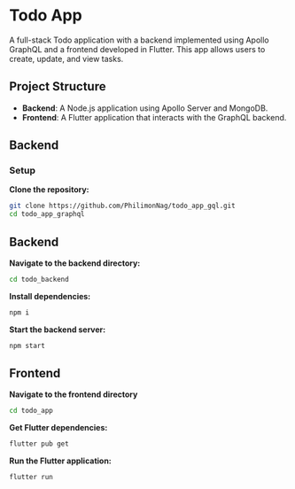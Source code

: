 # Todo App

A full-stack Todo application with a backend implemented using Apollo GraphQL and a frontend developed in Flutter. This app allows users to create, update, and view tasks.

## Project Structure

- **Backend**: A Node.js application using Apollo Server and MongoDB.
- **Frontend**: A Flutter application that interacts with the GraphQL backend.

## Backend

### Setup

**Clone the repository:**

```bash
git clone https://github.com/PhilimonNag/todo_app_gql.git
cd todo_app_graphql
```

## Backend

**Navigate to the backend directory:**

```bash
cd todo_backend
```

**Install dependencies:**

```bash
npm i
```

**Start the backend server:**

```bash
npm start
```

## Frontend

**Navigate to the frontend directory**

```bash
cd todo_app
```

**Get Flutter dependencies:**

```bash
flutter pub get
```

**Run the Flutter application:**

```bash
flutter run
```
